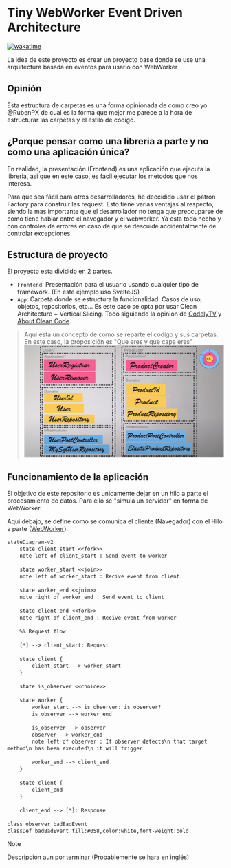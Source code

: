 # Tiny WebWorker Event Driven Architecture

[![wakatime](https://wakatime.com/badge/user/3ea03d5e-dec1-4bb5-a47d-7e8b1813388b/project/018bd4f5-a300-4078-8ede-68ffb2a17c5c.svg)](https://wakatime.com/@RubenPX/projects/lollcpagon)

La idea de este proyecto es crear un proyecto base donde se use una arquitectura basada en eventos para usarlo con WebWorker


## Opinión

Esta estructura de carpetas es una forma opinionada de como creo yo @RubenPX de cual es la forma que mejor me parece a la hora de estructurar las carpetas y el estilo de código.

## ¿Porque pensar como una libreria a parte y no como una aplicación única?

En realidad, la presentación (Frontend) es una aplicación que ejecuta la libreria, asi que en este caso, es facil ejecutar los metodos que nos interesa.

Para que sea fácil para otros desarrolladores, he deccidido usar el patron Factory para construir las request. Esto tiene varias ventajas al respecto, siendo la mas importante que el desarrollador no tenga que preocuparse de como tiene hablar entre el navegador y el webworker. Ya esta todo hecho y con controles de errores en caso de que se descuide accidentalmente de controlar excepciones.

## Estructura de proyecto

El proyecto esta dividido en 2 partes.

- `Frontend`: Presentación para el usuario usando cualquier tipo de framework. (En este ejemplo uso SvelteJS)
- `App`: Carpeta donde se estructura la funcionalidad. Casos de uso, objetos, repositorios, etc... Es este caso se opta por usar Clean Architecture + Vertical Slicing. Todo siguiendo la opinión de [CodelyTV](https://www.youtube.com/watch?v=y3MWfPDmVqo) y [About Clean Code](https://www.youtube.com/watch?v=7ZXW_oWdTk4).

> Aqui esta un concepto de como se reparte el codigo y sus carpetas. En este caso, la proposición es "Que eres y que capa eres"
> ![Propuesta](CleanArchitectureFolderProposal.png)

## Funcionamiento de la aplicación

El objetivo de este repositorio es unicamente dejar en un hilo a parte el procesamiento de datos. Para ello se "simula un servidor" en forma de WebWorker.

Aqui debajo, se define como se comunica el cliente (Navegador) con el Hilo a parte ([WebWorker](https://developer.mozilla.org/es/docs/Web/API/Web_Workers_API/Using_web_workers)).

```mermaid
stateDiagram-v2
    state client_start <<fork>>
    note left of client_start : Send event to worker

    state worker_start <<join>>
    note left of worker_start : Recive event from client

    state worker_end <<join>>
    note right of worker_end : Send event to client

    state client_end <<fork>>
    note right of client_end : Recive event from worker
    
    %% Request flow

    [*] --> client_start: Request 
    
    state client {
        client_start --> worker_start
    }

    state is_observer <<choice>>

    state Worker {
        worker_start --> is_observer: is observer?
        is_observer --> worker_end

        is_observer --> observer
        observer --> worker_end
        note left of observer : If observer detects\n that target method\n has been executed\n it will trigger

        worker_end --> client_end
    }

    state client {
        client_end
    }

    client_end --> [*]: Response

class observer badBadEvent
classDef badBadEvent fill:#058,color:white,font-weight:bold
```



> [!note]
> Descripción aun por terminar (Probablemente se hara en inglés)
